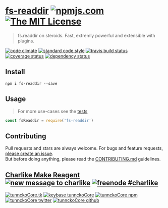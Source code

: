 # [fs-readdir][author-www-url] [![npmjs.com][npmjs-img]][npmjs-url] [![The MIT License][license-img]][license-url] 

> fs.readdir on steroids. Fast, extremly powerful and extensible with plugins.

[![code climate][codeclimate-img]][codeclimate-url] [![standard code style][standard-img]][standard-url] [![travis build status][travis-img]][travis-url] [![coverage status][coveralls-img]][coveralls-url] [![dependency status][david-img]][david-url]

## Install
```
npm i fs-readdir --save
```

## Usage
> For more use-cases see the [tests](./test.js)

```js
const fsReaddir = require('fs-readdir')
```

## Contributing
Pull requests and stars are always welcome. For bugs and feature requests, [please create an issue](https://github.com/tunnckoCore/fs-readdir/issues/new).  
But before doing anything, please read the [CONTRIBUTING.md](./CONTRIBUTING.md) guidelines.

## [Charlike Make Reagent](http://j.mp/1stW47C) [![new message to charlike][new-message-img]][new-message-url] [![freenode #charlike][freenode-img]][freenode-url]

[![tunnckoCore.tk][author-www-img]][author-www-url] [![keybase tunnckoCore][keybase-img]][keybase-url] [![tunnckoCore npm][author-npm-img]][author-npm-url] [![tunnckoCore twitter][author-twitter-img]][author-twitter-url] [![tunnckoCore github][author-github-img]][author-github-url]

[npmjs-url]: https://www.npmjs.com/package/fs-readdir
[npmjs-img]: https://img.shields.io/npm/v/fs-readdir.svg?label=fs-readdir

[license-url]: https://github.com/tunnckoCore/fs-readdir/blob/master/LICENSE
[license-img]: https://img.shields.io/badge/license-MIT-blue.svg

[codeclimate-url]: https://codeclimate.com/github/tunnckoCore/fs-readdir
[codeclimate-img]: https://img.shields.io/codeclimate/github/tunnckoCore/fs-readdir.svg

[travis-url]: https://travis-ci.org/tunnckoCore/fs-readdir
[travis-img]: https://img.shields.io/travis/tunnckoCore/fs-readdir/master.svg

[coveralls-url]: https://coveralls.io/r/tunnckoCore/fs-readdir
[coveralls-img]: https://img.shields.io/coveralls/tunnckoCore/fs-readdir.svg

[david-url]: https://david-dm.org/tunnckoCore/fs-readdir
[david-img]: https://img.shields.io/david/tunnckoCore/fs-readdir.svg

[standard-url]: https://github.com/feross/standard
[standard-img]: https://img.shields.io/badge/code%20style-standard-brightgreen.svg

[author-www-url]: http://www.tunnckocore.tk
[author-www-img]: https://img.shields.io/badge/www-tunnckocore.tk-fe7d37.svg

[keybase-url]: https://keybase.io/tunnckocore
[keybase-img]: https://img.shields.io/badge/keybase-tunnckocore-8a7967.svg

[author-npm-url]: https://www.npmjs.com/~tunnckocore
[author-npm-img]: https://img.shields.io/badge/npm-~tunnckocore-cb3837.svg

[author-twitter-url]: https://twitter.com/tunnckoCore
[author-twitter-img]: https://img.shields.io/badge/twitter-@tunnckoCore-55acee.svg

[author-github-url]: https://github.com/tunnckoCore
[author-github-img]: https://img.shields.io/badge/github-@tunnckoCore-4183c4.svg

[freenode-url]: http://webchat.freenode.net/?channels=charlike
[freenode-img]: https://img.shields.io/badge/freenode-%23charlike-5654a4.svg

[new-message-url]: https://github.com/tunnckoCore/ama
[new-message-img]: https://img.shields.io/badge/ask%20me-anything-green.svg

